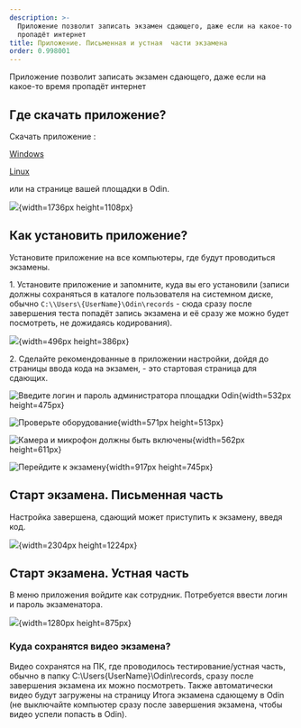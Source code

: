 ```yaml
---
description: >-
  Приложение позволит записать экзамен сдающего, даже если на какое-то время
  пропадёт интернет
title: Приложение. Письменная и устная  части экзамена
order: 0.998001
---
```


Приложение позволит записать экзамен сдающего, даже если на какое-то время пропадёт интернет

## Где скачать приложение?

Cкачать приложение :[ ](https://www.odin.study/api/migrationExamApp/download/Win32)

[Windows](https://www.odin.study/api/migrationExamApp/download/Win32)

[Linux](https://www.odin.study/api/migrationExamApp/download/Linux)

или на странице вашей площадки в Odin.

![](./prilozhenie.-pismennaya-i-ustnaya-chasti-ekzamena.png){width=1736px height=1108px}

## Как установить приложение?

Установите приложение на все компьютеры, где будут проводиться экзамены.

1\. Установите приложение и запомните, куда вы его установили (записи должны сохраняться в каталоге пользователя на системном диске, обычно `C:\\Users\{UserName}\Odin\records`  - сюда сразу после завершения теста попадёт запись экзамена и её сразу же можно будет посмотреть, не дожидаясь кодирования).

![](./prilozhenie.-pismennaya-i-ustnaya-chasti-ekzamena-2.png){width=496px height=386px}

2\.  Сделайте рекомендованные в приложении настройки, дойдя до страницы ввода кода на экзамен,  - это стартовая страница для сдающих.



![](./prilozhenie.-pismennaya-i-ustnaya-chasti-ekzamena-3.png "Введите логин и пароль администратора площадки Odin"){width=532px height=475px}

![](./prilozhenie.-pismennaya-i-ustnaya-chasti-ekzamena-4.png "Проверьте оборудование"){width=571px height=513px}

![](./prilozhenie.-pismennaya-i-ustnaya-chasti-ekzamena-5.png "Камера и микрофон должны быть включены"){width=562px height=611px}

![](./prilozhenie.-pismennaya-i-ustnaya-chasti-ekzamena-6.png "Перейдите к экзамену"){width=917px height=745px}

## Старт экзамена. Письменная часть

Настройка завершена, сдающий может приступить к экзамену, введя код.

![](./prilozhenie.-pismennaya-i-ustnaya-chasti-ekzamena-7.png){width=2304px height=1224px}

## Старт экзамена. Устная часть

В меню приложения войдите как сотрудник. Потребуется ввести логин и пароль экзаменатора.

![](./prilozhenie.-pismennaya-i-ustnaya-chasti-ekzamena-8.png){width=1280px height=875px}

### Куда сохранятся видео экзамена?

Видео сохранятся на ПК, где проводилось тестирование/устная часть, обычно в папку C:\\Users\{UserName}\\Odin\\records, сразу после завершения экзамена их можно посмотреть. Также автоматически видео будут загружены на страницу Итога экзамена сдающему в Odin (не выключайте компьютер сразу после завершения экзамена, чтобы видео успели попасть в Odin).